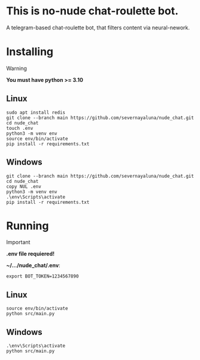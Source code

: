 # This is no-nude chat-roulette bot.

A telegram-based chat-roulette bot, that filters content via neural-nework.

# Installing

> [!WARNING]
> **You must have python >= 3.10**

## Linux

```shell
sudo apt install redis
git clone --branch main https://github.com/severnayaluna/nude_chat.git
cd nude_chat
touch .env
python3 -m venv env
source env/bin/activate
pip install -r requirements.txt
```

## Windows

```shell
git clone --branch main https://github.com/severnayaluna/nude_chat.git
cd nude_chat
copy NUL .env
python3 -m venv env
.\env\Scripts\activate
pip install -r requirements.txt
```

# Running

> [!IMPORTANT]
> **.env file requiered!**
>
> **~/.../nude_chat/.env**:
> ```
> export BOT_TOKEN=1234567890
> ```

## Linux

```shell
source env/bin/activate
python src/main.py
```

## Windows

```shell
.\env\Scripts\activate
python src/main.py
```